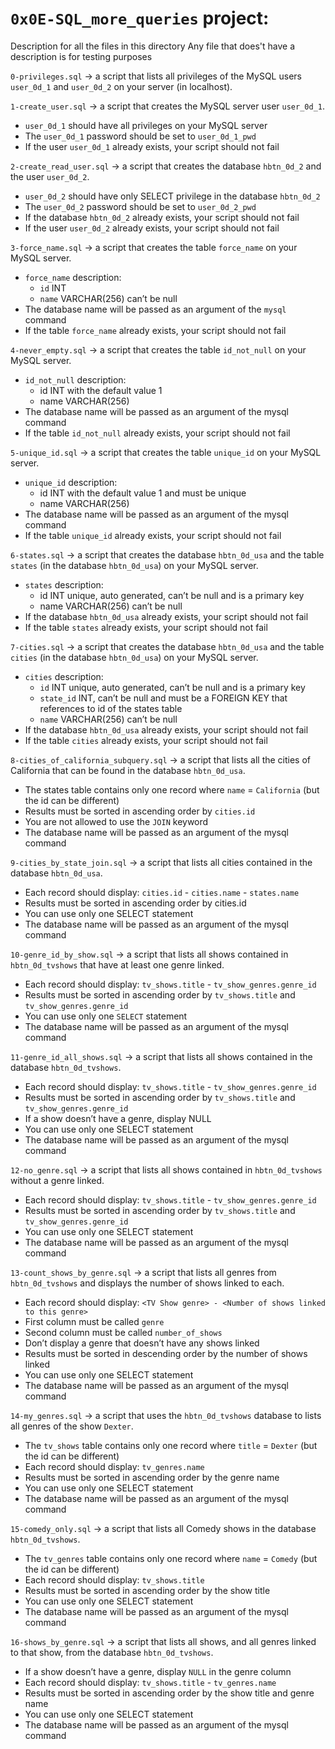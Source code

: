 
# `0x0E-SQL_more_queries`  project:

[](https://github.com/alaahamed1/alx-higher_level_programming/blob/main/0x0E-SQL_more_queries/README.md#0x0e-sql_more_queries-project)

Description for all the files in this directory Any file that does't have a description is for testing purposes

`0-privileges.sql`  -> a script that lists all privileges of the MySQL users  `user_0d_1`  and  `user_0d_2`  on your server (in localhost).

`1-create_user.sql`  -> a script that creates the MySQL server user  `user_0d_1`.

-   `user_0d_1`  should have all privileges on your MySQL server
-   The  `user_0d_1`  password should be set to  `user_0d_1_pwd`
-   If the user  `user_0d_1`  already exists, your script should not fail

`2-create_read_user.sql`  -> a script that creates the database  `hbtn_0d_2`  and the user  `user_0d_2`.

-   `user_0d_2`  should have only SELECT privilege in the database  `hbtn_0d_2`
-   The  `user_0d_2`  password should be set to  `user_0d_2_pwd`
-   If the database  `hbtn_0d_2`  already exists, your script should not fail
-   If the user  `user_0d_2`  already exists, your script should not fail

`3-force_name.sql`  -> a script that creates the table  `force_name`  on your MySQL server.

-   `force_name`  description:
    -   `id`  INT
    -   `name`  VARCHAR(256) can’t be null
-   The database name will be passed as an argument of the  `mysql`  command
-   If the table  `force_name`  already exists, your script should not fail

`4-never_empty.sql`  -> a script that creates the table  `id_not_null`  on your MySQL server.

-   `id_not_null`  description:
    -   id INT with the default value 1
    -   name VARCHAR(256)
-   The database name will be passed as an argument of the mysql command
-   If the table  `id_not_null`  already exists, your script should not fail

`5-unique_id.sql`  -> a script that creates the table  `unique_id`  on your MySQL server.

-   `unique_id`  description:
    -   id INT with the default value 1 and must be unique
    -   name VARCHAR(256)
-   The database name will be passed as an argument of the mysql command
-   If the table  `unique_id`  already exists, your script should not fail

`6-states.sql`  -> a script that creates the database  `hbtn_0d_usa`  and the table  `states`  (in the database  `hbtn_0d_usa`) on your MySQL server.

-   `states`  description:
    -   id INT unique, auto generated, can’t be null and is a primary key
    -   name VARCHAR(256) can’t be null
-   If the database  `hbtn_0d_usa`  already exists, your script should not fail
-   If the table  `states`  already exists, your script should not fail

`7-cities.sql`  -> a script that creates the database  `hbtn_0d_usa`  and the table  `cities`  (in the database  `hbtn_0d_usa`) on your MySQL server.

-   `cities`  description:
    -   `id`  INT unique, auto generated, can’t be null and is a primary key
    -   `state_id`  INT, can’t be null and must be a FOREIGN KEY that references to id of the states table
    -   `name`  VARCHAR(256) can’t be null
-   If the database  `hbtn_0d_usa`  already exists, your script should not fail
-   If the table  `cities`  already exists, your script should not fail

`8-cities_of_california_subquery.sql`  -> a script that lists all the cities of California that can be found in the database  `hbtn_0d_usa`.

-   The states table contains only one record where  `name`  =  `California`  (but the id can be different)
-   Results must be sorted in ascending order by  `cities.id`
-   You are not allowed to use the  `JOIN`  keyword
-   The database name will be passed as an argument of the mysql command

`9-cities_by_state_join.sql`  -> a script that lists all cities contained in the database  `hbtn_0d_usa`.

-   Each record should display:  `cities.id`  -  `cities.name`  -  `states.name`
-   Results must be sorted in ascending order by cities.id
-   You can use only one SELECT statement
-   The database name will be passed as an argument of the mysql command

`10-genre_id_by_show.sql`  -> a script that lists all shows contained in  `hbtn_0d_tvshows`  that have at least one genre linked.

-   Each record should display:  `tv_shows.title`  -  `tv_show_genres.genre_id`
-   Results must be sorted in ascending order by  `tv_shows.title`  and  `tv_show_genres.genre_id`
-   You can use only one  `SELECT`  statement
-   The database name will be passed as an argument of the mysql command

`11-genre_id_all_shows.sql`  -> a script that lists all shows contained in the database  `hbtn_0d_tvshows`.

-   Each record should display:  `tv_shows.title`  -  `tv_show_genres.genre_id`
-   Results must be sorted in ascending order by  `tv_shows.title`  and  `tv_show_genres.genre_id`
-   If a show doesn’t have a genre, display NULL
-   You can use only one SELECT statement
-   The database name will be passed as an argument of the mysql command

`12-no_genre.sql`  -> a script that lists all shows contained in  `hbtn_0d_tvshows`  without a genre linked.

-   Each record should display:  `tv_shows.title`  -  `tv_show_genres.genre_id`
-   Results must be sorted in ascending order by  `tv_shows.title`  and  `tv_show_genres.genre_id`
-   You can use only one SELECT statement
-   The database name will be passed as an argument of the mysql command

`13-count_shows_by_genre.sql`  -> a script that lists all genres from  `hbtn_0d_tvshows`  and displays the number of shows linked to each.

-   Each record should display:  `<TV Show genre> - <Number of shows linked to this genre>`
-   First column must be called  `genre`
-   Second column must be called  `number_of_shows`
-   Don’t display a genre that doesn’t have any shows linked
-   Results must be sorted in descending order by the number of shows linked
-   You can use only one SELECT statement
-   The database name will be passed as an argument of the mysql command

`14-my_genres.sql`  -> a script that uses the  `hbtn_0d_tvshows`  database to lists all genres of the show  `Dexter`.

-   The  `tv_shows`  table contains only one record where  `title`  =  `Dexter`  (but the id can be different)
-   Each record should display:  `tv_genres.name`
-   Results must be sorted in ascending order by the genre name
-   You can use only one SELECT statement
-   The database name will be passed as an argument of the mysql command

`15-comedy_only.sql`  -> a script that lists all Comedy shows in the database  `hbtn_0d_tvshows`.

-   The  `tv_genres`  table contains only one record where  `name`  =  `Comedy`  (but the id can be different)
-   Each record should display:  `tv_shows.title`
-   Results must be sorted in ascending order by the show title
-   You can use only one SELECT statement
-   The database name will be passed as an argument of the mysql command

`16-shows_by_genre.sql`  -> a script that lists all shows, and all genres linked to that show, from the database  `hbtn_0d_tvshows`.

-   If a show doesn’t have a genre, display  `NULL`  in the genre column
-   Each record should display:  `tv_shows.title`  -  `tv_genres.name`
-   Results must be sorted in ascending order by the show title and genre name
-   You can use only one SELECT statement
-   The database name will be passed as an argument of the mysql command
